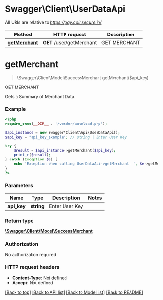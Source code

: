 # Swagger\Client\UserDataApi

All URIs are relative to *https://pay.coinsecure.in/*

Method | HTTP request | Description
------------- | ------------- | -------------
[**getMerchant**](UserDataApi.md#getMerchant) | **GET** /user/getMerchant | GET MERCHANT


# **getMerchant**
> \Swagger\Client\Model\SuccessMerchant getMerchant($api_key)

GET MERCHANT

Gets a Summary of Merchant Data.

### Example
```php
<?php
require_once(__DIR__ . '/vendor/autoload.php');

$api_instance = new Swagger\Client\Api\UserDataApi();
$api_key = "api_key_example"; // string | Enter User Key

try {
    $result = $api_instance->getMerchant($api_key);
    print_r($result);
} catch (Exception $e) {
    echo 'Exception when calling UserDataApi->getMerchant: ', $e->getMessage(), PHP_EOL;
}
?>
```

### Parameters

Name | Type | Description  | Notes
------------- | ------------- | ------------- | -------------
 **api_key** | **string**| Enter User Key |

### Return type

[**\Swagger\Client\Model\SuccessMerchant**](../Model/SuccessMerchant.md)

### Authorization

No authorization required

### HTTP request headers

 - **Content-Type**: Not defined
 - **Accept**: Not defined

[[Back to top]](#) [[Back to API list]](../../README.md#documentation-for-api-endpoints) [[Back to Model list]](../../README.md#documentation-for-models) [[Back to README]](../../README.md)

